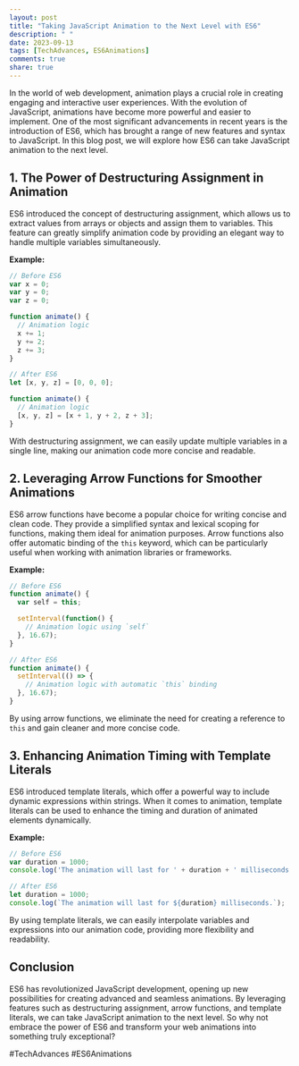 ```yaml
---
layout: post
title: "Taking JavaScript Animation to the Next Level with ES6"
description: " "
date: 2023-09-13
tags: [TechAdvances, ES6Animations]
comments: true
share: true
---
```


In the world of web development, animation plays a crucial role in creating engaging and interactive user experiences. With the evolution of JavaScript, animations have become more powerful and easier to implement. One of the most significant advancements in recent years is the introduction of ES6, which has brought a range of new features and syntax to JavaScript. In this blog post, we will explore how ES6 can take JavaScript animation to the next level.

## 1. The Power of Destructuring Assignment in Animation

ES6 introduced the concept of destructuring assignment, which allows us to extract values from arrays or objects and assign them to variables. This feature can greatly simplify animation code by providing an elegant way to handle multiple variables simultaneously.

**Example:**

```javascript
// Before ES6
var x = 0;
var y = 0;
var z = 0;

function animate() {
  // Animation logic
  x += 1;
  y += 2;
  z += 3;
}

// After ES6
let [x, y, z] = [0, 0, 0];

function animate() {
  // Animation logic
  [x, y, z] = [x + 1, y + 2, z + 3];
}
```

With destructuring assignment, we can easily update multiple variables in a single line, making our animation code more concise and readable.

## 2. Leveraging Arrow Functions for Smoother Animations

ES6 arrow functions have become a popular choice for writing concise and clean code. They provide a simplified syntax and lexical scoping for functions, making them ideal for animation purposes. Arrow functions also offer automatic binding of the `this` keyword, which can be particularly useful when working with animation libraries or frameworks.

**Example:**

```javascript
// Before ES6
function animate() {
  var self = this;

  setInterval(function() {
    // Animation logic using `self`
  }, 16.67);
}

// After ES6
function animate() {
  setInterval(() => {
    // Animation logic with automatic `this` binding
  }, 16.67);
}
```

By using arrow functions, we eliminate the need for creating a reference to `this` and gain cleaner and more concise code.

## 3. Enhancing Animation Timing with Template Literals

ES6 introduced template literals, which offer a powerful way to include dynamic expressions within strings. When it comes to animation, template literals can be used to enhance the timing and duration of animated elements dynamically.

**Example:**

```javascript
// Before ES6
var duration = 1000;
console.log('The animation will last for ' + duration + ' milliseconds.');

// After ES6
let duration = 1000;
console.log(`The animation will last for ${duration} milliseconds.`);
```

By using template literals, we can easily interpolate variables and expressions into our animation code, providing more flexibility and readability.

## Conclusion

ES6 has revolutionized JavaScript development, opening up new possibilities for creating advanced and seamless animations. By leveraging features such as destructuring assignment, arrow functions, and template literals, we can take JavaScript animation to the next level. So why not embrace the power of ES6 and transform your web animations into something truly exceptional?

#TechAdvances #ES6Animations